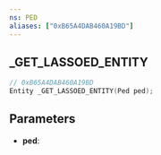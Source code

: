 ```yaml
---
ns: PED
aliases: ["0xB65A4DAB460A19BD"]
---
```

## _GET_LASSOED_ENTITY

```c
// 0xB65A4DAB460A19BD
Entity _GET_LASSOED_ENTITY(Ped ped);
```

## Parameters
* **ped**:
